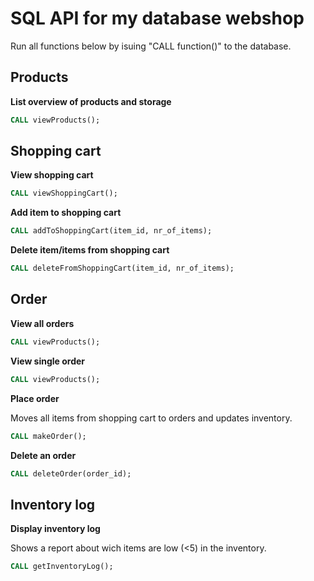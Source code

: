 # SQL API for my database webshop

Run all functions below by isuing "CALL function()" to the database.

## Products

**List overview of products and storage**
```sql
CALL viewProducts();
```

## Shopping cart

**View shopping cart**
```sql
CALL viewShoppingCart();
```

**Add item to shopping cart**
```sql
CALL addToShoppingCart(item_id, nr_of_items);
```

**Delete item/items from shopping cart**
```sql
CALL deleteFromShoppingCart(item_id, nr_of_items);
```

## Order

**View all orders**
```sql
CALL viewProducts();
```

**View single order**
```sql
CALL viewProducts();
```

**Place order**

Moves all items from shopping cart to orders and updates inventory.
```sql
CALL makeOrder();
```

**Delete an order**
```sql
CALL deleteOrder(order_id);
```

## Inventory log

**Display inventory log**

Shows a report about wich items are low (<5) in the inventory.
```sql
CALL getInventoryLog();
```